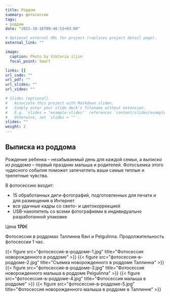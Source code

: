 ```yaml
---
title: Роддом
summary: фотосессии
tags:
- роддом
date: "2021-10-16T09:46:53+03:00"

# Optional external URL for project (replaces project detail page).
external_link: ""

image:
  caption: Photo by Viktoria iljin
  focal_point: Smart

links: []
url_code: ""
url_pdf: ""
url_slides: ""
url_video: ""

# Slides (optional).
#   Associate this project with Markdown slides.
#   Simply enter your slide deck's filename without extension.
#   E.g. `slides = "example-slides"` references `content/slides/example-slides.md`.
#   Otherwise, set `slides = ""`.
slides: ""
weight: 2
---
```


## Выписка из роддома
Рождение ребенка – незабываемый день для каждой семьи, а _выписка из роддома_ – первый праздник малыша и родителей. Фотосъемка этого чудесного события поможет запечатлеть ваши самые теплые и трепетные чувства.

В фотосессию входит:
* 15 обработанных диги-фотографий, подготовленных для печати и для размещения в Интернет
* все удачные кадры со свето- и цветокоррекцией
* USB-накопитель со всеми фотографиями в индивидуально разработанной упаковке

Цена **170**€

Фотосессии в роддомах Таллинна  Ravi и Pelgulinna. Продолжительность фотосессии 1 час. 

{{< figure src="фотосессия-в-роддоме-1.jpg" title="Фотосессия новорожденного в роддоме" >}}
{{< figure src="фотосессия-в-роддоме-2.jpg" title="Съемка новорожденного в роддоме Таллинна" >}}
{{< figure src="фотосессия-в-роддоме-3.jpg" title="Фотосессия новорожденного малыша в роддоме Pelgulinna" >}}
{{< figure src="фотосессия-в-роддоме-4.jpg" title="Фотосессия малыша в роддоме" >}}
{{< figure src="фотосессия-в-роддоме-5.jpg" title="Фотосессия новорожденного малыша в роддоме в Таллинне" >}}

